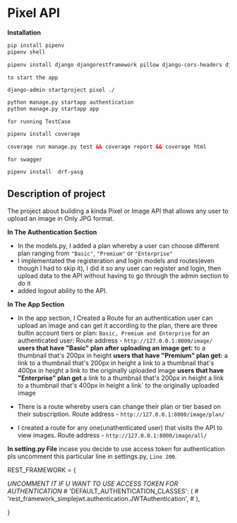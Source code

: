 # Pixel API

**Installation**
```xml
pip install pipenv
pipenv shell
```

```xml
pipenv install django djangorestframework pillow django-cors-headers djangorestframework-simplejwt
```

`to start the app`
```xml
django-admin startproject pixel ./

python manage.py startapp authentication
python manage.py startapp app
```

`for running TestCase`
```xml
pipenv install coverage 

coverage run manage.py test && coverage report && coverage html
```


`for swagger`
```xml
pipenv install  drf-yasg
```

## Description of project
The project about building a kinda Pixel or Image  API that allows any user to upload an image in Only JPG format.

**In The Authentication Section**
- In the models.py, I added a plan whereby a user can choose different plan ranging from `"Basic"`, `"Premium"` or `"Enterprise"`
- I implementated the registeration and login models and routes(even though I had to skip it), I did it so any user can register and login, then upload data to the API without having to go through the admin section to do it
- added logout ability to the API.

**In The App Section**
- In the app section, I Created a Route for an authentication user can upload an image and can get it according to the plan,  there are three bultin account tiers or plan: `Basic, Premium and Enterprise` for an authenticated user: Route address  - `http://127.0.0.1:8000/image/`
    **users that have "Basic" plan after uploading an image get:** 
        to a thumbnail that's 200px in height
    **users that have "Premium" plan get:**
        a link to a thumbnail that's 200px in height
        a link to a thumbnail that's 400px in height
        a link to the originally uploaded image
    **users that have "Enterprise" plan get**
        a link to a thumbnail that's 200px in height
        a link to a thumbnail that's 400px in height
        a link` to the originally uploaded image

- There is a route whereby users can change their plan or tier based on their subscription.
    Route address  - `http://127.0.0.1:8000/image/plan/`

-  I created a route for any one(unathenticated user) that visits the API to view images.
    Route address  - `http://127.0.0.1:8000/image/all/`
    

**In setting.py File**
 incase you decide to use access token for authentication
 pls uncomment this particular line in settings.py, `Line 200`.


REST_FRAMEWORK = {

*UNCOMMENT IT IF U WANT TO USE ACCESS TOKEN FOR AUTHENTICATION*
    # 'DEFAULT_AUTHENTICATION_CLASSES': (
    #     'rest_framework_simplejwt.authentication.JWTAuthentication',
    # ),

    
}


